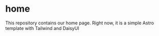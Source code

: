 # home

This repository contains our home page. Right now, it is a simple Astro template with Tailwind and DaisyUI